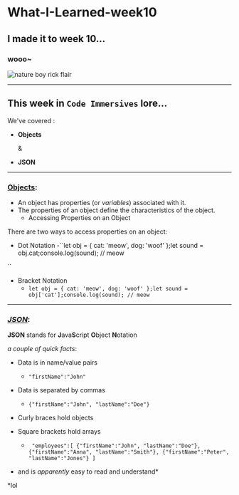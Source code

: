 # What-I-Learned-week10

## I made it to week 10...
### wooo~
![nature boy rick flair](https://thumbs.gfycat.com/OrganicNippyFieldspaniel-size_restricted.gif)

--- 

## This week in `Code Immersives` lore...

We've covered :
- **Objects**
     
     &

- **JSON**
  
---
### [Objects](https://www.w3schools.com/js/js_objects.asp):

- An object has properties (or *variables*) associated with it.
- The properties of an object define the characteristics of the object.
  - Accessing Properties on an Object

There are two ways to access properties on an object:

   - Dot Notation
      -``let obj = {
  cat: 'meow',
  dog: 'woof'
};let sound = obj.cat;console.log(sound);
// meow

`` 

  - Bracket Notation
     - ``let obj = {
  cat: 'meow',
  dog: 'woof'
};let sound = obj['cat'];console.log(sound);
// meow 
``





---
### [_JSON_](https://www.w3schools.com/whatis/whatis_json.asp):

**JSON** stands for **J**ava**S**cript **O**bject **N**otation


*a couple of quick facts*:

 - Data is in name/value pairs
      - ` "firstName":"John" `
 - Data is separated by commas
      - `{"firstName":"John", "lastName":"Doe"} `
- Curly braces hold objects
- Square brackets hold arrays
     - `` "employees":[
    {"firstName":"John", "lastName":"Doe"},
    {"firstName":"Anna", "lastName":"Smith"},
    {"firstName":"Peter", "lastName":"Jones"}
]``
 
- and is *apparently* easy to read and understand*





 *lol